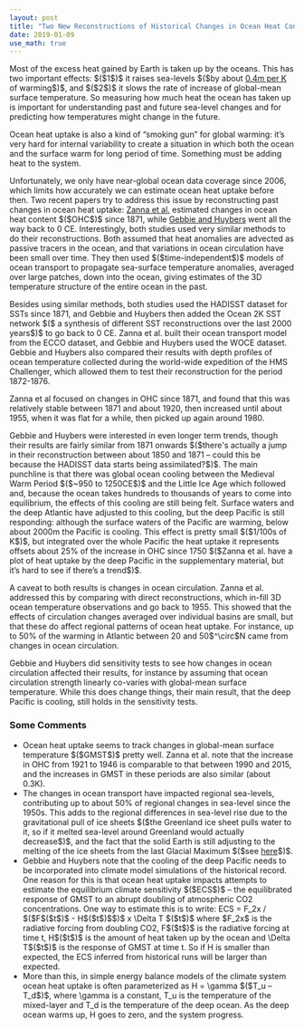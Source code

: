 ```yaml
---
layout: post
title: "Two New Reconstructions of Historical Changes in Ocean Heat Content"
date: 2019-01-09
use_math: true
---
```


<p>Most of the excess heat gained by Earth is taken up by the oceans. This has two important effects: $($1$)$ it raises sea-levels $($by about <a href="https://www.pnas.org/content/pnas/110/34/13745.full.pdf">0.4m per K</a> of warming$)$, and $($2$)$ it slows the rate of increase of global-mean surface temperature. So measuring how much heat the ocean has taken up is important for understanding past and future sea-level changes and for predicting how temperatures might change in the future.</p>

<p>Ocean heat uptake is also a kind of “smoking gun” for global warming: it’s very hard for internal variability to create a situation in which both the ocean and the surface warm for long period of time. Something must be adding heat to the system.</p>

<p>Unfortunately, we only have near-global ocean data coverage since 2006, which limits how accurately we can estimate ocean heat uptake before then. Two recent papers try to address this issue by reconstructing past changes in ocean heat uptake: <a href="https://www.pnas.org/content/pnas/early/2019/01/04/1808838115.full.pdf">Zanna et al.</a> estimated changes in ocean heat content $($OHC$)$ since 1871, while <a href="http://science.sciencemag.org/content/sci/363/6422/70.full.pdf">Gebbie and Huybers</a> went all the way back to 0 CE. Interestingly, both studies used very similar methods to do their reconstructions. Both assumed that heat anomalies are advected as passive tracers in the ocean, and that variations in ocean circulation have been small over time. They then used $($time-independent$)$ models of ocean transport to propagate sea-surface temperature anomalies, averaged over large patches, down into the ocean, giving estimates of the 3D temperature structure of the entire ocean in the past.</p>

<p>Besides using similar methods, both studies used the HADISST dataset for SSTs since 1871, and Gebbie and Huybers then added the Ocean 2K SST network $($ a synthesis of different SST reconstructions over the last 2000 years$)$ to go back to 0 CE. Zanna et al. built their ocean transport model from the ECCO dataset, and Gebbie and Huybers used the WOCE dataset. Gebbie and Huybers also compared their results with depth profiles of ocean temperature collected during the world-wide expedition of the HMS Challenger, which allowed them to test their reconstruction for the period 1872-1876.</p>

<p>Zanna et al focused on changes in OHC since 1871, and found that this was relatively stable between 1871 and about 1920, then increased until about 1955, when it was flat for a while, then picked up again around 1980.</p> 

<p>Gebbie and Huybers were interested in even longer term trends, though their results are fairly similar from 1871 onwards $($there's actually a jump in their reconstruction between about 1850 and 1871 – could this be because the HADISST data starts being assimilated?$)$. The main punchline is that there was global ocean cooling between the Medieval Warm Period $($~950 to 1250CE$)$ and the Little Ice Age which followed and, because the ocean takes hundreds to thousands of years to come into equilibrium, the effects of this cooling are still being felt. Surface waters and the deep Atlantic have adjusted to this cooling, but the deep Pacific is still responding: although the surface waters of the Pacific are warming, below about 2000m the Pacific is cooling. This effect is pretty small $($1/100s of K$)$, but integrated over the whole Pacific the heat uptake it represents offsets about 25% of the increase in OHC since 1750 $($Zanna et al. have a plot of heat uptake by the deep Pacific in the supplementary material, but it’s hard to see if there’s a trend$)$.</p>

<p>A caveat to both results is changes in ocean circulation. Zanna et al. addressed this by comparing with direct reconstructions, which in-fill 3D ocean temperature observations and go back to 1955. This showed that the effects of circulation changes averaged over individual basins are small, but that these do affect regional patterns of ocean heat uptake. For instance, up to 50% of the warming in Atlantic between 20 and 50$^\circ$N came from changes in ocean circulation.</p> 

<p>Gebbie and Huybers did sensitivity tests to see how changes in ocean circulation affected their results, for instance by assuming that ocean circulation strength linearly co-varies with global-mean surface temperature. While this does change things, their main result, that the deep Pacific is cooling, still holds in the sensitivity tests.</p>

<h3>Some Comments</h3>

<ul>
<li>Ocean heat uptake seems to track changes in global-mean surface temperature $($GMST$)$ pretty well. Zanna et al. note that the increase in OHC from 1921 to 1946 is comparable to that between 1990 and 2015, and the increases in GMST in these periods are also similar (about 0.3K).</li>
<li>The changes in ocean transport have impacted regional sea-levels, contributing up to about 50% of regional changes in sea-level since the 1950s. This adds to the regional differences in sea-level rise due to the gravitational pull of ice sheets $($the Greenland ice sheet pulls water to it, so if it melted sea-level around Greenland would actually decrease$)$, and the fact that the solid Earth is still adjusting to the melting of the ice sheets from the last Glacial Maximum $($see <a href="https://www.theguardian.com/environment/ng-interactive/2018/sep/12/greenland-antarctic-ice-sheet-sea-level-rise-science-climate">here</a>$)$.</li>
<li>Gebbie and Huybers note that the cooling of the deep Pacific needs to be incorporated into climate model simulations of the historical record. One reason for this is that ocean heat uptake impacts attempts to estimate the equilibrium climate sensitivity $($ECS$)$ – the equilibrated response of GMST to an abrupt doubling of  atmospheric CO2 concentrations. One way to estimate this is to write:
ECS = F_2x / $($F$($t$)$ - H$($t$)$$)$ x \Delta T $($t$)$
 where $F_2x$ is the radiative forcing from doubling CO2, F$($t$)$ is the radiative forcing at time t, H$($t$)$ is the amount of heat taken up by the ocean and \Delta T$($t$)$ is the response of GMST at time t. So if H is smaller than expected, the ECS inferred from historical runs will be larger than expected.</li>
<li>More than this, in simple energy balance models of the climate system ocean heat uptake is often parameterized as H = \gamma $($T_u – T_d$)$, where \gamma is a constant, T_u is the temperature of the mixed-layer and T_d is the temperature of the deep ocean. As the deep ocean warms up, H goes to zero, and the system progress.</li>
</ul>









